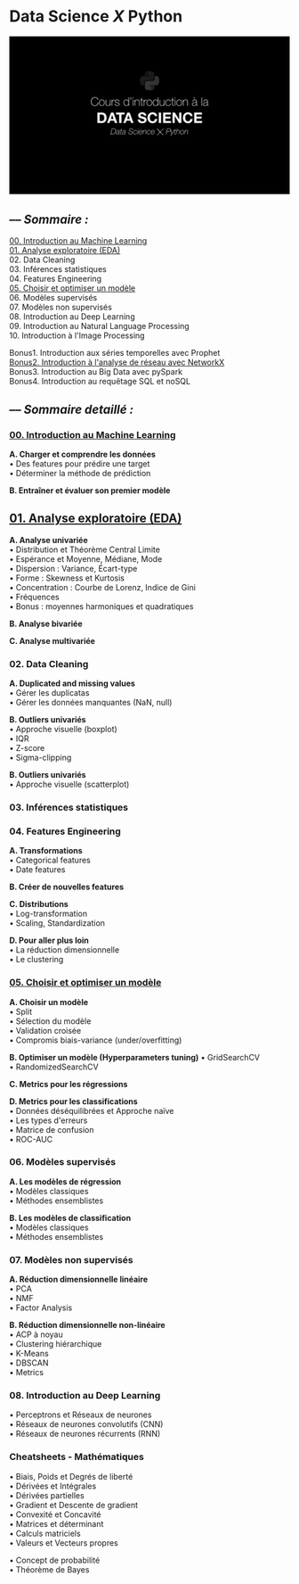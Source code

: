 # Data Science *X* Python

![](img/intro.png)

## –– _Sommaire :_

[00. Introduction au Machine Learning](00.%20Introduction%20au%20Machine%20Learning)  
[01. Analyse exploratoire (EDA)](01.%20Analyse%20exploratoire%20(EDA))  
02. Data Cleaning  
03. Inférences statistiques  
04. Features Engineering  
[05. Choisir et optimiser un modèle](05.%20Choisir%20et%20optimiser%20un%20modèle)  
06. Modèles supervisés  
07. Modèles non supervisés  
08. Introduction au Deep Learning  
09. Introduction au Natural Language Processing  
10. Introduction à l'Image Processing  

Bonus1. Introduction aux séries temporelles avec Prophet  
[Bonus2. Introduction à l'analyse de réseau avec NetworkX](Bonus2.%20Introduction%20à%20l'analyse%20de%20réseau%20avec%20NetworkX)  
Bonus3. Introduction au Big Data avec pySpark  
Bonus4. Introduction au requêtage SQL et noSQL  

## –– _Sommaire detaillé :_

### [00. Introduction au Machine Learning](00.%20Introduction%20au%20Machine%20Learning)  
**A. Charger et comprendre les données**  
• Des features pour prédire une target  
• Déterminer la méthode de prédiction

**B. Entraîner et évaluer son premier modèle**


## [01. Analyse exploratoire (EDA)](01.%20Analyse%20exploratoire%20(EDA)) 
**A. Analyse univariée**  
• Distribution et Théorème Central Limite  
• Espérance et Moyenne, Médiane, Mode  
• Dispersion : Variance, Écart-type  
• Forme : Skewness et Kurtosis  
• Concentration : Courbe de Lorenz, Indice de Gini  
• Fréquences  
• Bonus : moyennes harmoniques et quadratiques   

**B. Analyse bivariée**  

**C. Analyse multivariée**  


### 02. Data Cleaning  
**A. Duplicated and missing values**  
• Gérer les duplicatas  
• Gérer les données manquantes (NaN, null)  

**B. Outliers univariés**   
• Approche visuelle (boxplot)  
• IQR  
• Z-score  
• Sigma-clipping  

**B. Outliers univariés**   
• Approche visuelle (scatterplot)  


### 03. Inférences statistiques


### 04. Features Engineering 
**A. Transformations**  
• Categorical features  
• Date features  

**B. Créer de nouvelles features**  

**C. Distributions**  
• Log-transformation  
• Scaling, Standardization  

**D. Pour aller plus loin**  
• La réduction dimensionnelle  
• Le clustering  


### [05. Choisir et optimiser un modèle](05.%20Choisir%20et%20optimiser%20un%20modèle)

**A. Choisir un modèle**  
• Split  
• Sélection du modèle  
• Validation croisée  
• Compromis biais-variance (under/overfitting)  

**B. Optimiser un modèle (Hyperparameters tuning)**
• GridSearchCV  
• RandomizedSearchCV  

**C. Metrics pour les régressions**  

**D. Metrics pour les classifications**  
• Données déséquilibrées et Approche naïve  
• Les types d'erreurs  
• Matrice de confusion  
• ROC-AUC  


### 06. Modèles supervisés

**A. Les modèles de régression**  
• Modèles classiques  
• Méthodes ensemblistes  

**B. Les modèles de classification**  
• Modèles classiques  
• Méthodes ensemblistes  


### 07. Modèles non supervisés

**A. Réduction dimensionnelle linéaire**  
• PCA  
• NMF  
• Factor Analysis  

**B. Réduction dimensionnelle non-linéaire**  
• ACP à noyau  
• Clustering hiérarchique  
• K-Means  
• DBSCAN  
• Metrics  


### 08. Introduction au Deep Learning  
• Perceptrons et Réseaux de neurones  
• Réseaux de neurones convolutifs (CNN)  
• Réseaux de neurones récurrents (RNN)  


### Cheatsheets - Mathématiques
• Biais, Poids et Degrés de liberté  
• Dérivées et Intégrales  
• Dérivées partielles    
• Gradient et Descente de gradient  
• Convexité et Concavité  
• Matrices et déterminant  
• Calculs matriciels  
• Valeurs et Vecteurs propres  

• Concept de probabilité  
• Théorème de Bayes